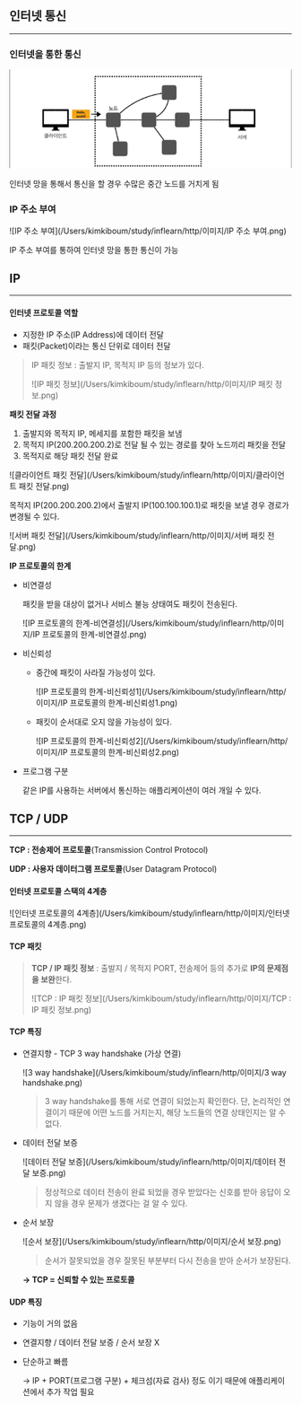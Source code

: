 

## 인터넷 통신

------

### 인터넷을 통한 통신

![인터넷](https://github.com/KimKiBoum/study/blob/main/inflearn/http/%EC%9D%B4%EB%AF%B8%EC%A7%80/%EC%9D%B8%ED%84%B0%EB%84%B7.png)

인터넷 망을 통해서 통신을 할 경우 수많은 중간 노드를 거치게 됨

### IP 주소 부여

![IP 주소 부여](/Users/kimkiboum/study/inflearn/http/이미지/IP 주소 부여.png)

IP 주소 부여를 통하여 인터넷 망을 통한 통신이 가능



## IP

------

#### 인터넷 프로토콜 역할

- 지정한 IP 주소(IP Address)에 데이터 전달
- 패킷(Packet)이라는 통신 단위로 데이터 전달

> IP 패킷 정보 : 출발지 IP, 목적지 IP 등의 정보가 있다.
>
> ![IP 패킷 정보](/Users/kimkiboum/study/inflearn/http/이미지/IP 패킷 정보.png)

**패킷 전달 과정**

1. 출발지와 목적지 IP, 메세지를 포함한 패킷을 보냄
2. 목적지 IP(200.200.200.2)로 전달 될 수 있는 경로를 찾아 노드끼리 패킷을 전달
3. 목적지로 해당 패킷 전달 완료 

![클라이언트 패킷 전달](/Users/kimkiboum/study/inflearn/http/이미지/클라이언트 패킷 전달.png)

목적지 IP(200.200.200.2)에서 출발지 IP(100.100.100.1)로 패킷을 보낼 경우 경로가 변경될 수 있다.

![서버 패킷 전달](/Users/kimkiboum/study/inflearn/http/이미지/서버 패킷 전달.png)

**IP 프로토콜의 한계**

- 비연결성

  패킷을 받을 대상이 없거나 서비스 불능 상태여도 패킷이 전송된다.

  ![IP 프로토콜의 한계-비연결성](/Users/kimkiboum/study/inflearn/http/이미지/IP 프로토콜의 한계-비연결성.png)

- 비신뢰성

  - 중간에 패킷이 사라질 가능성이 있다.

    ![IP 프로토콜의 한계-비신뢰성1](/Users/kimkiboum/study/inflearn/http/이미지/IP 프로토콜의 한계-비신뢰성1.png)

  - 패킷이 순서대로 오지 않을 가능성이 있다.

    ![IP 프로토콜의 한계-비신뢰성2](/Users/kimkiboum/study/inflearn/http/이미지/IP 프로토콜의 한계-비신뢰성2.png)

- 프로그램 구분

  같은 IP를 사용하는 서버에서 통신하는 애플리케이션이 여러 개일 수 있다.

## TCP / UDP

------

**TCP : 전송제어 프로토콜**(Transmission Control Protocol)

**UDP : 사용자 데이터그램 프로토콜**(User Datagram Protocol)

#### 인터넷 프로토콜 스택의 4계층

![인터넷 프로토콜의 4계층](/Users/kimkiboum/study/inflearn/http/이미지/인터넷 프로토콜의 4계층.png)

#### TCP 패킷

> **TCP / IP 패킷 정보** : 출발지 / 목적지 PORT, 전송제어 등의 추가로 **IP의 문제점을 보완**한다.
>
> ![TCP : IP 패킷 정보](/Users/kimkiboum/study/inflearn/http/이미지/TCP : IP 패킷 정보.png)

#### TCP 특징 

- 연결지향 - TCP 3 way handshake (가상 연결)

  ![3 way handshake](/Users/kimkiboum/study/inflearn/http/이미지/3 way handshake.png)

  > 3 way handshake를 통해 서로 연결이 되었는지 확인한다. 단, 논리적인 연결이기 때문에 어떤 노드를 거치는지, 해당 노드들의 연결 상태인지는 알 수 없다.

- 데이터 전달 보증

  ![데이터 전달 보증](/Users/kimkiboum/study/inflearn/http/이미지/데이터 전달 보증.png)

  > 정상적으로 데이터 전송이 완료 되었을 경우 받았다는 신호를 받아 응답이 오지 않을 경우 문제가 생겼다는 걸 알 수 있다.

- 순서 보장

  ![순서 보장](/Users/kimkiboum/study/inflearn/http/이미지/순서 보장.png)

  > 순서가 잘못되었을 경우 잘못된 부분부터 다시 전송을 받아 순서가 보장된다.

  **-> TCP = 신뢰할 수 있는 프로토콜**

#### UDP 특징

- 기능이 거의 없음

- 연결지향  / 데이터 전달 보증 / 순서 보장 X

- 단순하고 빠름

  -> IP + PORT(프로그램 구분) + 체크섬(자료 검사) 정도 이기 때문에 애플리케이션에서 추가 작업 필요
